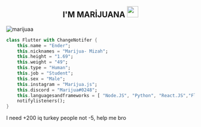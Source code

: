 
  
<h2 align="center">I'M MARİJUANA <img src="https://raw.githubusercontent.com/iampavangandhi/iampavangandhi/master/gifs/Hi.gif" width="30px"> </h2>

  <img src="https://komarev.com/ghpvc/?username=marijuaas&label=Ziyaretçi%20Sayısı&color=552b75" alt="marijuaa" />
  
```dart
class Flutter with ChangeNotifer {
    this.name = "Ender";
    this.nicknames = "Marijua- Mizah";
    this.height = "1.69";
    this.weight = "49";
    this.type = "Human";
    this.job = "Student";
    this.sex = "Male";
    this.instagram = "Marijua.js";
    this.discord = "Marijua#0248";
    this.languagesandframeworks = [ "Node.JS", "Python", "React.JS","Flutter","Dart","React Native","C++"];
    notifylisteners();
}
```

I need +200 iq turkey people not -5, help me bro
